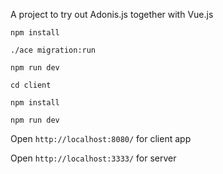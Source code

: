 A project to try out Adonis.js together with Vue.js

```
npm install

./ace migration:run

npm run dev

cd client

npm install

npm run dev
```

Open `http://localhost:8080/` for client app

Open `http://localhost:3333/` for server
